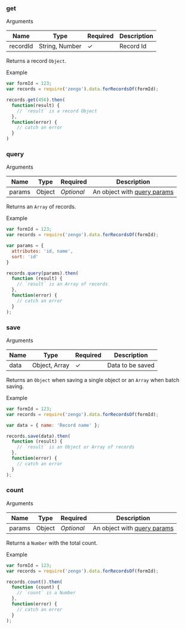 

### get

Arguments

Name      | Type            | Required  | Description
----------|-----------------|-----------|----------------------
recordId  | String, Number  | &check;   | Record Id

Returns a record `Object`.

Example

```js
var formId = 123;
var records = require('zengo').data.forRecordsOf(formId);

records.get(456).then(
  function(result) {
    // `result` is a record Object
  },
  function(error) {
    // catch an error
  }
)
```

### query

Arguments

Name      | Type            | Required      | Description
----------|-----------------|---------------|----------------------
params    | Object          | *Optional*    | An object with [query params](https://zenginehq.github.io/developers/rest-api/conventions/querying-options/)

Returns an `Array` of records.

Example

```js
var formId = 123;
var records = require('zengo').data.forRecordsOf(formId);

var params = {
  attributes: 'id, name',
  sort: 'id'
}

records.query(params).then(
  function (result) {
    // `result` is an Array of records
  },
  function(error) {
    // catch an error
  }
);
```

### save

Arguments

Name      | Type            | Required  | Description
----------|-----------------|-----------|----------------------
data      | Object, Array   | &check;   | Data to be saved

Returns an `Object` when saving a single object or an `Array` when batch saving.

Example

```js
var formId = 123;
var records = require('zengo').data.forRecordsOf(formId);

var data = { name: 'Record name' };

records.save(data).then(
  function (result) {
    // `result` is an Object or Array of records
  },
  function(error) {
    // catch an error
  }
);
```

### count

Arguments

Name      | Type            | Required      | Description
----------|-----------------|---------------|----------------------
params    | Object          | *Optional*    | An object with [query params](https://zenginehq.github.io/developers/rest-api/conventions/querying-options/)

Returns a `Number` with the total count.

Example

```js
var formId = 123;
var records = require('zengo').data.forRecordsOf(formId);

records.count().then(
  function (count) {
    // `count` is a Number
  },
  function(error) {
    // catch an error
  }
);
```
